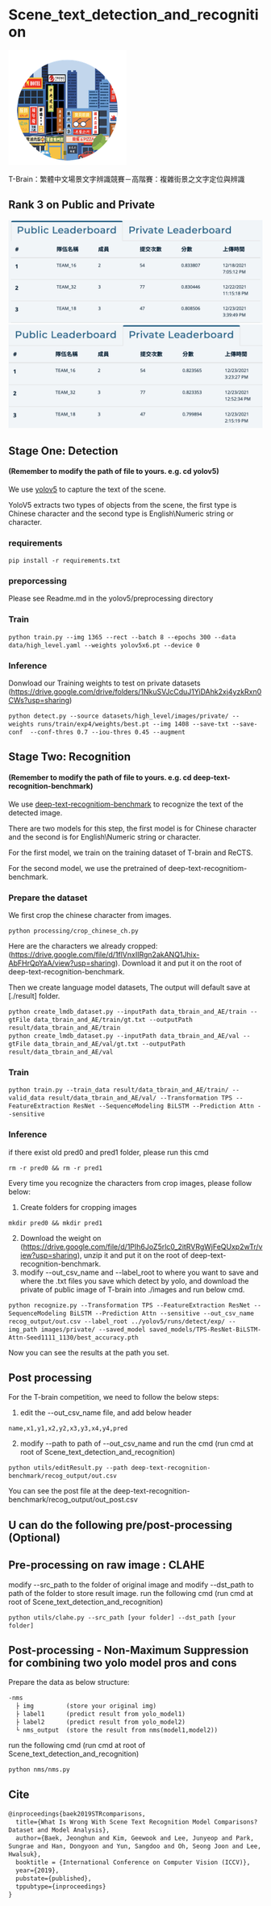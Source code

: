 # Scene_text_detection_and_recognition
[![PWC](./image/t-brain_icon.png)](https://tbrain.trendmicro.com.tw/Competitions/Details/19)

T-Brain：繁體中文場景文字辨識競賽－高階賽：複雜街景之文字定位與辨識
## Rank 3 on Public and Private
![Public](./image/Public.png)
![Private](./image/Private.png)

## Stage One: Detection 
#### (Remember to modify the path of file to yours. e.g. cd yolov5)
We use [yolov5](https://github.com/ultralytics/yolov5) to capture the text of the scene.

YoloV5 extracts two types of objects from the scene, the first type is Chinese character and the second type is English\Numeric string or character.

### requirements
```
pip install -r requirements.txt
```
### preporcessing

Please see Readme.md in the yolov5/preprocessing directory

### Train 
```
python train.py --img 1365 --rect --batch 8 --epochs 300 --data data/high_level.yaml --weights yolov5x6.pt --device 0
```


### Inference

Donwload our Training weights to test on private datasets (https://drive.google.com/drive/folders/1NkuSVJcCduJ1YiDAhk2xj4yzkRxn0CWs?usp=sharing)
```
python detect.py --source datasets/high_level/images/private/ --weights runs/train/exp4/weights/best.pt --img 1408 --save-txt --save-conf  --conf-thres 0.7 --iou-thres 0.45 --augment
```

## Stage Two: Recognition 
#### (Remember to modify the path of file to yours. e.g. cd deep-text-recognition-benchmark)
We use [deep-text-recognitiom-benchmark](https://github.com/clovaai/deep-text-recognition-benchmark) to recognize the text of the detected image.

There are two models for this step, the first model is for Chinese character and the second is for English\Numeric string or character.

For the first model, we train on the training dataset of T-brain and ReCTS.

For the second model, we use the pretrained of deep-text-recognitiom-benchmark.

### Prepare the dataset 
We first crop the chinese character from images. 
```
python processing/crop_chinese_ch.py 
```
Here are the characters we already cropped: (https://drive.google.com/file/d/1flVnxIIRgn2akANQ1Jhix-AbFHrQpYaA/view?usp=sharing). 
Download it and put it on the root of deep-text-recognition-benchmark.

Then we create language model datasets, The output will default save at [./result] folder.
```
python create_lmdb_dataset.py --inputPath data_tbrain_and_AE/train --gtFile data_tbrain_and_AE/train/gt.txt --outputPath result/data_tbrain_and_AE/train
python create_lmdb_dataset.py --inputPath data_tbrain_and_AE/val --gtFile data_tbrain_and_AE/val/gt.txt --outputPath result/data_tbrain_and_AE/val
```

### Train
```
python train.py --train_data result/data_tbrain_and_AE/train/ --valid_data result/data_tbrain_and_AE/val/ --Transformation TPS --FeatureExtraction ResNet --SequenceModeling BiLSTM --Prediction Attn --sensitive
```

### Inference
if there exist old pred0 and pred1 folder, please run this cmd
```
rm -r pred0 && rm -r pred1
```

Every time you recognize the characters from crop images, please follow below:

1. Create folders for cropping images 
```
mkdir pred0 && mkdir pred1
```
2. Download the weight on (https://drive.google.com/file/d/1PIh6JoZ5rlc0_2itRVRgWjFeQUxp2wTr/view?usp=sharing), unzip it and put it on the root of deep-text-recognition-benchmark.
3. modify --out_csv_name and --label_root to where you want to save and where the .txt files you save which detect by yolo, and download the private of public image of T-brain into ./images and run below cmd.
```
python recognize.py --Transformation TPS --FeatureExtraction ResNet --SequenceModeling BiLSTM --Prediction Attn --sensitive --out_csv_name recog_output/out.csv --label_root ../yolov5/runs/detect/exp/ --img_path images/private/ --saved_model saved_models/TPS-ResNet-BiLSTM-Attn-Seed1111_1130/best_accuracy.pth 
```
Now you can see the results at the path you set.


## Post processing
For the T-brain competition, we need to follow the below steps:

1. edit the --out_csv_name file, and add below header
```
name,x1,y1,x2,y2,x3,y3,x4,y4,pred
```

2. modify --path to path of --out_csv_name and run the cmd (run cmd at root of Scene_text_detection_and_recognition)
```
python utils/editResult.py --path deep-text-recognition-benchmark/recog_output/out.csv
```

You can see the post file at the deep-text-recognition-benchmark/recog_output/out_post.csv


## U can do the following pre/post-processing (Optional)

## Pre-processing on raw image : CLAHE
modify --src_path to the folder of original image and modify --dst_path to path of the folder to store result image. 
run the following cmd (run cmd at root of Scene_text_detection_and_recognition)
```
python utils/clahe.py --src_path [your folder] --dst_path [your folder]
```
## Post-processing - Non-Maximum Suppression for combining two yolo model pros and cons 

Prepare the data as below structure:
```
-nms
  ├ img         (store your original img)
  ├ label1      (predict result from yolo_model1)
  ├ label2      (predict result from yolo_model2)
  └ nms_output  (store the result from nms(model1,model2))
```
run the following cmd (run cmd at root of Scene_text_detection_and_recognition)
```
python nms/nms.py
```

## Cite

```
@inproceedings{baek2019STRcomparisons,
  title={What Is Wrong With Scene Text Recognition Model Comparisons? Dataset and Model Analysis},
  author={Baek, Jeonghun and Kim, Geewook and Lee, Junyeop and Park, Sungrae and Han, Dongyoon and Yun, Sangdoo and Oh, Seong Joon and Lee, Hwalsuk},
  booktitle = {International Conference on Computer Vision (ICCV)},
  year={2019},
  pubstate={published},
  tppubtype={inproceedings}
}
```
